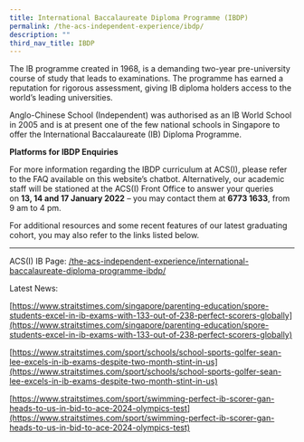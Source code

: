 ```yaml
---
title: International Baccalaureate Diploma Programme (IBDP)
permalink: /the-acs-independent-experience/ibdp/
description: ""
third_nav_title: IBDP
---
```


The lB programme created in 1968, is a demanding two-year pre-university course of study that leads to examinations. The programme has earned a reputation for rigorous assessment, giving IB diploma holders access to the world’s leading universities.

Anglo-Chinese School (Independent) was authorised as an IB World School in 2005 and is at present one of the few national schools in Singapore to offer the International Baccalaureate (IB) Diploma Programme.

**Platforms for IBDP Enquiries**

For more information regarding the IBDP curriculum at ACS(I), please refer to the FAQ available on this website’s chatbot. Alternatively, our academic staff will be stationed at the ACS(I) Front Office to answer your queries on **13, 14 and 17 January 2022** – you may contact them at **6773 1633**, from 9 am to 4 pm.

For additional resources and some recent features of our latest graduating cohort, you may also refer to the links listed below.

***

ACS(I) IB Page: [/the-acs-independent-experience/international-baccalaureate-diploma-programme-ibdp/](https://www.acsindep.moe.edu.sg/the-acs-independent-experience/international-baccalaureate-diploma-programme-ibdp/)

Latest News:

[https://www.straitstimes.com/singapore/parenting-education/spore-students-excel-in-ib-exams-with-133-out-of-238-perfect-scorers-globally](https://www.straitstimes.com/singapore/parenting-education/spore-students-excel-in-ib-exams-with-133-out-of-238-perfect-scorers-globally)

[https://www.straitstimes.com/sport/schools/school-sports-golfer-sean-lee-excels-in-ib-exams-despite-two-month-stint-in-us](https://www.straitstimes.com/sport/schools/school-sports-golfer-sean-lee-excels-in-ib-exams-despite-two-month-stint-in-us)

[https://www.straitstimes.com/sport/swimming-perfect-ib-scorer-gan-heads-to-us-in-bid-to-ace-2024-olympics-test](https://www.straitstimes.com/sport/swimming-perfect-ib-scorer-gan-heads-to-us-in-bid-to-ace-2024-olympics-test)